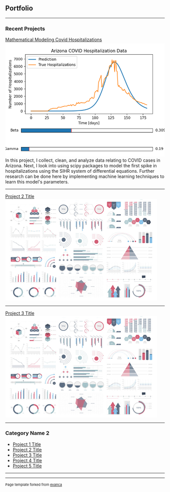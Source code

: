 ## Portfolio

---

### Recent Projects

[Mathematical Modeling Covid Hospitalizations](/papges/Covid_Math_Modeling.html)
<img src="images/AZ_covid_predictions.png?raw=true"/>
In this project, I collect, clean, and analyze data relating to COVID cases in Arizona. Next, I look into using scipy packages to model the first spike in hospitalizations using the SIHR system of differential equations. Further research can be done here by implementing machine learning techniques to learn this model's parameters. 

---
[Project 2 Title](/pdf/sample_presentation.pdf)
<img src="images/dummy_thumbnail.jpg?raw=true"/>

---
[Project 3 Title](http://example.com/)
<img src="images/dummy_thumbnail.jpg?raw=true"/>

---

### Category Name 2

- [Project 1 Title](http://example.com/)
- [Project 2 Title](http://example.com/)
- [Project 3 Title](http://example.com/)
- [Project 4 Title](http://example.com/)
- [Project 5 Title](http://example.com/)

---




---
<p style="font-size:11px">Page template forked from <a href="https://github.com/evanca/quick-portfolio">evanca</a></p>
<!-- Remove above link if you don't want to attibute -->
